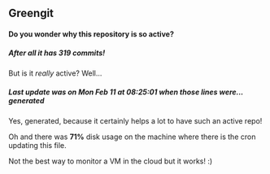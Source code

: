 ## Greengit

#### Do you wonder why this repository is so active?

##### After all it has 319 commits!

But is it *really* active? Well...

##### Last update was on Mon Feb 11 at 08:25:01 when those lines were... generated

Yes, generated, because it certainly helps a lot to have such an active repo!

Oh and there was **71%** disk usage on the machine
where there is the cron updating this file.

Not the best way to monitor a VM in the cloud but it works! :)
